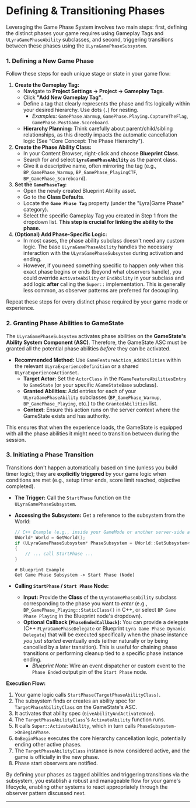 # Defining & Transitioning Phases

Leveraging the Game Phase System involves two main steps: first, defining the distinct phases your game requires using Gameplay Tags and `ULyraGamePhaseAbility` subclasses, and second, triggering transitions between these phases using the `ULyraGamePhaseSubsystem`.

### 1. Defining a New Game Phase

Follow these steps for each unique stage or state in your game flow:

1. **Create the Gameplay Tag:**
   * Navigate to **Project Settings -> Project -> Gameplay Tags**.
   * Click **"Add New Gameplay Tag"**.
   * Define a tag that clearly represents the phase and fits logically within your desired hierarchy. Use dots (`.`) for nesting.
     * _Examples:_ `GamePhase.Warmup`, `GamePhase.Playing.CaptureTheFlag`, `GamePhase.PostGame.Scoreboard`.
   * **Hierarchy Planning:** Think carefully about parent/child/sibling relationships, as this directly impacts the automatic cancellation logic (See "Core Concept: The Phase Hierarchy").
2. **Create the Phase Ability Class:**
   * In your Content Browser, right-click and choose **Blueprint Class**.
   * Search for and select **`LyraGamePhaseAbility`** as the parent class.
   * Give it a descriptive name, often mirroring the tag (e.g., `BP_GamePhase_Warmup`, `BP_GamePhase_PlayingCTF`, `BP_GamePhase_Scoreboard`).
3. **Set the `GamePhaseTag`:**
   * Open the newly created Blueprint Ability asset.
   * Go to the **Class Defaults**.
   * Locate the **`Game Phase Tag`** property (under the "Lyra|Game Phase" category).
   * Select the specific Gameplay Tag you created in Step 1 from the dropdown list. **This step is crucial for linking the ability to the phase.**
4. **(Optional) Add Phase-Specific Logic:**
   * In most cases, the phase ability subclass doesn't need any custom logic. The base `ULyraGamePhaseAbility` handles the necessary interaction with the `ULyraGamePhaseSubsystem` during activation and ending.
   * However, if you need something specific to happen _only_ when this exact phase begins or ends (beyond what observers handle), you could override `ActivateAbility` or `EndAbility` in your subclass and add logic **after** calling the `Super::` implementation. This is generally less common, as observer patterns are preferred for decoupling.

Repeat these steps for every distinct phase required by your game mode or experience.

### 2. Granting Phase Abilities to GameState

The `ULyraGamePhaseSubsystem` activates phase abilities on the **GameState's Ability System Component (ASC)**. Therefore, the GameState ASC must be granted all the potential phase abilities _before_ they can be activated.

* **Recommended Method:** Use `GameFeatureAction_AddAbilities` within the relevant `ULyraExperienceDefinition` or a shared `ULyraExperienceActionSet`.
  * **Target Actor:** Set the `ActorClass` in the `FGameFeatureAbilitiesEntry` to `GameState` (or your specific `AGameStateBase` subclass).
  * **Granted Abilities:** Add entries for each of your `ULyraGamePhaseAbility` subclasses (`BP_GamePhase_Warmup`, `BP_GamePhase_Playing`, etc.) to the `GrantedAbilities` list.
  * **Context:** Ensure this action runs on the server context where the GameState exists and has authority.

This ensures that when the experience loads, the GameState is equipped with all the phase abilities it might need to transition between during the session.

### 3. Initiating a Phase Transition

Transitions don't happen automatically based on time (unless you build timer logic); they are **explicitly triggered** by your game logic when conditions are met (e.g., setup timer ends, score limit reached, objective completed).

* **The Trigger:** Call the `StartPhase` function on the `ULyraGamePhaseSubsystem`.
*   **Accessing the Subsystem:** Get a reference to the subsystem from the World:

    ```cpp
    // C++ Example (e.g., inside your GameMode or another server-side actor)
    UWorld* World = GetWorld();
    if (ULyraGamePhaseSubsystem* PhaseSubsystem = UWorld::GetSubsystem<ULyraGamePhaseSubsystem>(World))
    {
        // ... call StartPhase ...
    }
    ```

    ```blueprint
    # Blueprint Example
    Get Game Phase Subsystem -> Start Phase (Node)
    ```
* **Calling `StartPhase` / `Start Phase` Node:**
  * **Input:** Provide the **Class** of the `ULyraGamePhaseAbility` subclass corresponding to the phase you want to _enter_ (e.g., `BP_GamePhase_Playing::StaticClass()` in C++, or select `BP Game Phase Playing` in the Blueprint node's dropdown).
  * **Optional Callback (`PhaseEndedCallback`):** You can provide a delegate (C++ `FLyraGamePhaseDelegate` or Blueprint `Lyra Game Phase Dynamic Delegate`) that will be executed specifically when the phase instance _you just started_ eventually ends (either naturally or by being cancelled by a later transition). This is useful for chaining phase transitions or performing cleanup tied to a specific phase instance ending.
    * _Blueprint Note:_ Wire an event dispatcher or custom event to the `Phase Ended` output pin of the `Start Phase` node.

**Execution Flow:**

1. Your game logic calls `StartPhase(TargetPhaseAbilityClass)`.
2. The subsystem finds or creates an ability spec for `TargetPhaseAbilityClass` on the GameState's ASC.
3. It activates that ability spec (`GiveAbilityAndActivateOnce`).
4. The `TargetPhaseAbilityClass`'s `ActivateAbility` function runs.
5. It calls `Super::ActivateAbility`, which in turn calls `PhaseSubsystem->OnBeginPhase`.
6. `OnBeginPhase` executes the core hierarchy cancellation logic, potentially ending other active phases.
7. The `TargetPhaseAbilityClass` instance is now considered active, and the game is officially in the new phase.
8. Phase start observers are notified.

By defining your phases as tagged abilities and triggering transitions via the subsystem, you establish a robust and manageable flow for your game's lifecycle, enabling other systems to react appropriately through the observer pattern discussed next.

***
